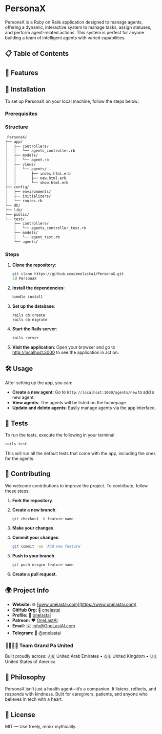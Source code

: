 # PersonaX

PersonaX is a Ruby on Rails application designed to manage agents, offering a dynamic, interactive system to manage tasks, assign statuses, and perform agent-related actions. This system is perfect for anyone building a team of intelligent agents with varied capabilities.

## 📋 Table of Contents


## 🚀 Features



## 🔧 Installation

To set up PersonaX on your local machine, follow the steps below:
### Prerequisites


### Structure

```bash
 PersonaX/
├── app/
│   ├── controllers/
│   │   └── agents_controller.rb
│   ├── models/
│   │   └── agent.rb
│   ├── views/
│   │   └── agents/
│   │       ├── index.html.erb
│   │       ├── new.html.erb
│   │       └── show.html.erb
├── config/
│   ├── environments/
│   ├── initializers/
│   └── routes.rb
└── db/
└── lib/
└── public/
└── test/
    ├── controllers/
    │   └── agents_controller_test.rb
    ├── models/
    │   └── agent_test.rb
    └── agents/
```
### Steps

1. **Clone the repository**:
   ```bash
   git clone https://github.com/onelastai/PersonaX.git
   cd PersonaX

2. **Install the dependencies**:

   ```bash
   bundle install
   ```

3. **Set up the database**:

   ```bash
   rails db:create
   rails db:migrate
   ```

4. **Start the Rails server**:

   ```bash
   rails server
   ```

5. **Visit the application**:
   Open your browser and go to [http://localhost:3000](http://localhost:3000) to see the application in action.


## 🛠 Usage

After setting up the app, you can:

* **Create a new agent**: Go to `http://localhost:3000/agents/new` to add a new agent.
* **View agents**: The agents will be listed on the homepage.
* **Update and delete agents**: Easily manage agents via the app interface.


## 🧪 Tests

To run the tests, execute the following in your terminal:

```bash
rails test
```

This will run all the default tests that come with the app, including the ones for the agents.


## 🤝 Contributing

We welcome contributions to improve the project. To contribute, follow these steps:

1. **Fork the repository**.
2. **Create a new branch**:

   ```bash
   git checkout -b feature-name
   ```
3. **Make your changes**.
4. **Commit your changes**:

   ```bash
   git commit -am 'Add new feature'
   ```
5. **Push to your branch**:

   ```bash
   git push origin feature-name
   ```
6. **Create a pull request**.


## 🌍 Project Info

* **Website:** 🌐 [www.onelastai.com](https://www.onelastai.com)
* **GitHub Org:** 👑 [onelastai](https://github.com/orgs/onelastai/)
* **Profile:** 👤 [onelastai](https://github.com/onelastai)
* **Patreon:** ❤️ [OneLastAI](https://www.patreon.com/c/OneLastAI)
* **Email:** ✉️ [info@OneLastAI.com](mailto:info@onelastai.com)
* **Telegram:** 💬 [@onelastai](https://t.me/onelastai)



### 👨‍👨‍👧‍👦 Team Grand Pa United

Built proudly across:
🇦🇪 United Arab Emirates • 🇬🇧 United Kingdom • 🇺🇸 United States of America

## 🧙 Philosophy

PersonaX isn’t just a health agent—it’s a companion. It listens, reflects, and responds with kindness. Built for caregivers, patients, and anyone who believes in tech with a heart.


## 📜 License

MIT — Use freely, remix mythically.
